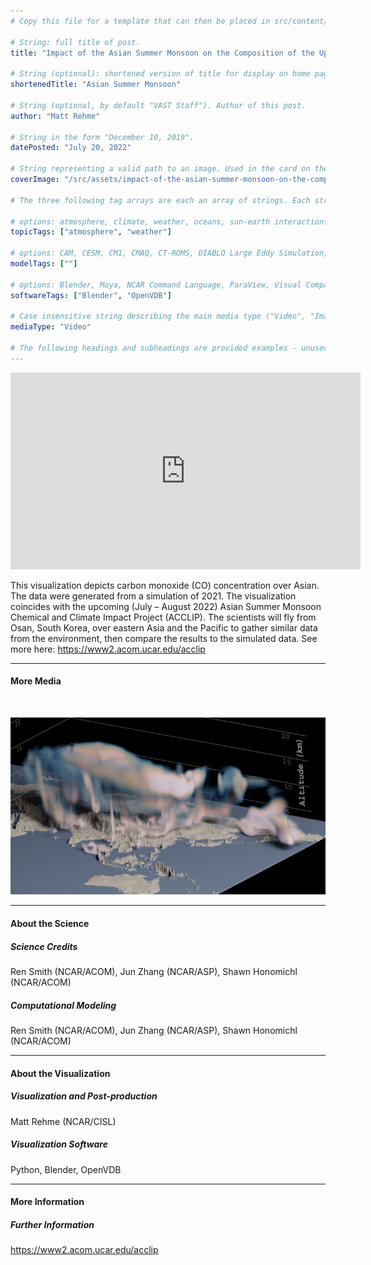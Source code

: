 ```yaml
---
# Copy this file for a template that can then be placed in src/content/visualizations. The name of this file will be used as the URL for the post.

# String: full title of post.
title: "Impact of the Asian Summer Monsoon on the Composition of the Upper Troposphere and Lower Stratosphere"

# String (optional): shortened version of title for display on home page in card.
shortenedTitle: "Asian Summer Monsoon"

# String (optional, by default "VAST Staff"). Author of this post.
author: "Matt Rehme"

# String in the form "December 10, 2019".
datePosted: "July 20, 2022" 

# String representing a valid path to an image. Used in the card on the main page. Likely to be in the form "/src/assets/..." for images located in src/assets.
coverImage: "/src/assets/impact-of-the-asian-summer-monsoon-on-the-composition-of-the-upper-troposphere-and-lower-stratosphere.png"

# The three following tag arrays are each an array of strings. Each string (case insensitive) represents a filter from the front page. Tags that do not correspond to a current filter will be ignored for filtering.

# options: atmosphere, climate, weather, oceans, sun-earth interactions, fire dynamics, solid earth, recent publications, experimental technologies
topicTags: ["atmosphere", "weather"]

# options: CAM, CESM, CM1, CMAQ, CT-ROMS, DIABLO Large Eddy Simulation, HRRR, HWRF, MPAS, SIMA, WACCM, WRF
modelTags: [""]

# options: Blender, Maya, NCAR Command Language, ParaView, Visual Comparator, VAPOR
softwareTags: ["Blender", "OpenVDB"]

# Case insensitive string describing the main media type ("Video", "Image", "App", etc). This is displayed in the post heading as a small tag above the title.
mediaType: "Video"

# The following headings and subheadings are provided examples - unused ones can be deleted. All Markdown content below will be rendered in the frontend.
---
```


<iframe width="560" height="315" src="https://www.youtube.com/embed/yEFARLvyGPg?si=t3qwpWbAzEc-ga_a" title="YouTube video player" frameborder="0" allow="accelerometer; autoplay; clipboard-write; encrypted-media; gyroscope; picture-in-picture; web-share" referrerpolicy="strict-origin-when-cross-origin" allowfullscreen></iframe>

This visualization depicts carbon monoxide (CO) concentration over Asian. The data were generated from a simulation of 2021. The visualization coincides with the upcoming (July – August 2022) Asian Summer Monsoon Chemical and Climate Impact Project (ACCLIP). The scientists will fly from Osan, South Korea, over eastern Asia and the Pacific to gather similar data from the environment, then compare the results to the simulated data. See more here: https://www2.acom.ucar.edu/acclip

___

#### More Media

<br /> 

![Impact of the Asian Summer Monsoon on the Composition of the Upper Troposphere and Lower Stratosphere](../../assets/impact-of-the-asian-summer-monsoon-on-the-composition-of-the-upper-troposphere-and-lower-stratosphere.png)

___

#### About the Science

##### Science Credits

Ren Smith (NCAR/ACOM), Jun Zhang (NCAR/ASP), Shawn Honomichl (NCAR/ACOM)

##### Computational Modeling

Ren Smith (NCAR/ACOM), Jun Zhang (NCAR/ASP), Shawn Honomichl (NCAR/ACOM)

___

#### About the Visualization

##### Visualization and Post-production

Matt Rehme (NCAR/CISL)

##### Visualization Software

Python, Blender, OpenVDB

___

#### More Information

##### Further Information

https://www2.acom.ucar.edu/acclip
